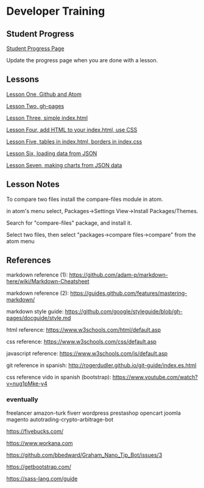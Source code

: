 # Developer Training

## Student Progress

[Student Progress Page](students.md)

Update the progress page when you are done with a lesson.

## Lessons

[Lesson One, Github and Atom](01-lesson.md)

[Lesson Two, gh-pages](02-lesson.md)

[Lesson Three, simple index.html](03-lesson.md)

[Lesson Four, add HTML to your index.html, use CSS](04-lesson.md)

[Lesson Five, tables in index.html, borders in index.css](05-lesson.md)

[Lesson Six, loading data from JSON](06-lesson.md)

[Lesson Seven, making charts from JSON data](07-lesson.md)

## Lesson Notes

To compare two files install the compare-files module in atom.

in atom's menu select, Packages->Settings View->Install Packages/Themes.

Search for "compare-files" package, and install it.

Select two files, then select "packages->compare files->compare" from the atom menu

## References

markdown reference (1): https://github.com/adam-p/markdown-here/wiki/Markdown-Cheatsheet

markdown reference (2): https://guides.github.com/features/mastering-markdown/

markdown style guide: https://github.com/google/styleguide/blob/gh-pages/docguide/style.md

html reference: https://www.w3schools.com/html/default.asp

css reference: https://www.w3schools.com/css/default.asp

javascript reference: https://www.w3schools.com/js/default.asp

git reference in spanish: http://rogerdudler.github.io/git-guide/index.es.html

css reference vido in spanish (bootstrap): https://www.youtube.com/watch?v=nug1pMke-y4

### eventually
freelancer amazon-turk fiverr wordpress prestashop opencart joomla magento autotrading-crypto-arbitrage-bot

https://fivebucks.com/

https://www.workana.com

https://github.com/bbedward/Graham_Nano_Tip_Bot/issues/3

https://getbootstrap.com/

https://sass-lang.com/guide
